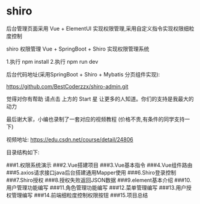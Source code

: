 # shiro

后台管理页面采用 Vue + ElementUI 实现权限管理,采用自定义指令实现权限细粒度控制

shiro 权限管理 Vue + SpringBoot + Shiro 实现权限管理系统

1.执行 npm install
2.执行 npm run dev

后台代码地址(采用SpringBoot + Shiro + Mybatis 分页组件实现):

https://github.com/BestCoderzzx/shiro-admin.git

觉得对你有帮助 请点击 上方的 Start 星 让更多的人知道。你们的支持是我最大的动力

最后谢大家，小编也录制了一套对应的视频教程 (价格不贵,有条件的同学支持一下)

视频地址: https://edu.csdn.net/course/detail/24806

目录结构如下:

###1.权限系统演示
###2.Vue搭建项目
###3.Vue基本指令
###4.Vue组件路由
###5.axios请求接口java后台搭建通用Mapper使用
###6.Shiro登录控制
###7.Shiro授权
###8.授权失败返回JSON数据
###9.element基本介绍
###10.用户管理功能编写
###11.角色管理功能编写
###12.菜单管理编写
###13.用户授权管理编写
###14.前端细粒度控制权限按钮
###15.项目总结

